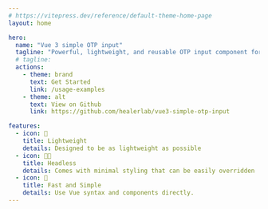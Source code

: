 ```yaml
---
# https://vitepress.dev/reference/default-theme-home-page
layout: home

hero:
  name: "Vue 3 simple OTP input"
  tagline: "Powerful, lightweight, and reusable OTP input component for Vue 3"
  # tagline: 
  actions:
    - theme: brand
      text: Get Started
      link: /usage-examples
    - theme: alt
      text: View on Github
      link: https://github.com/healerlab/vue3-simple-otp-input

features:
  - icon: 🚀
    title: Lightweight
    details: Designed to be as lightweight as possible
  - icon: 🧑‍💻
    title: Headless
    details: Comes with minimal styling that can be easily overridden
  - icon: 🚀
    title: Fast and Simple
    details: Use Vue syntax and components directly.
---
```

<style>

</style>
